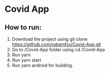 # Covid App

## How to run:
1. Download the project using git clone https://github.com/rubemfsv/Covid-App.git
2. Go to /Covid-App folder using cd /Covid-App
3. Run yarn
4. Run yarn start
5. Run yarn android for building. 